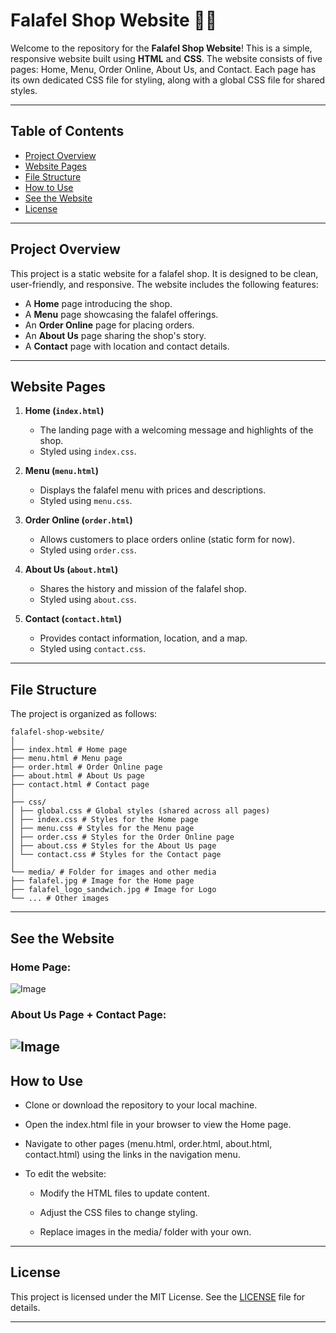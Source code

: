 # Falafel Shop Website 🧆🍴

Welcome to the repository for the **Falafel Shop Website**! This is a simple, responsive website built using **HTML** and **CSS**. The website consists of five pages: Home, Menu, Order Online, About Us, and Contact. Each page has its own dedicated CSS file for styling, along with a global CSS file for shared styles.

---

## Table of Contents
- [Project Overview](#project-overview)
- [Website Pages](#website-pages)
- [File Structure](#file-structure)
- [How to Use](#how-to-use)
- [See the Website](#see-the-website)
- [License](#license)

---

## Project Overview
This project is a static website for a falafel shop. It is designed to be clean, user-friendly, and responsive. The website includes the following features:
- A **Home** page introducing the shop.
- A **Menu** page showcasing the falafel offerings.
- An **Order Online** page for placing orders.
- An **About Us** page sharing the shop's story.
- A **Contact** page with location and contact details.

---

## Website Pages
1. **Home (`index.html`)**
   - The landing page with a welcoming message and highlights of the shop.
   - Styled using `index.css`.

2. **Menu (`menu.html`)**
   - Displays the falafel menu with prices and descriptions.
   - Styled using `menu.css`.

3. **Order Online (`order.html`)**
   - Allows customers to place orders online (static form for now).
   - Styled using `order.css`.

4. **About Us (`about.html`)**
   - Shares the history and mission of the falafel shop.
   - Styled using `about.css`.

5. **Contact (`contact.html`)**
   - Provides contact information, location, and a map.
   - Styled using `contact.css`.

---

## File Structure
The project is organized as follows:

```plaintext
falafel-shop-website/
│
├── index.html # Home page
├── menu.html # Menu page
├── order.html # Order Online page
├── about.html # About Us page
├── contact.html # Contact page
│
├── css/
│ ├── global.css # Global styles (shared across all pages)
│ ├── index.css # Styles for the Home page
│ ├── menu.css # Styles for the Menu page
│ ├── order.css # Styles for the Order Online page
│ ├── about.css # Styles for the About Us page
│ └── contact.css # Styles for the Contact page
│
└── media/ # Folder for images and other media
├── falafel.jpg # Image for the Home page
├── falafel_logo_sandwich.jpg # Image for Logo
└── ... # Other images
```
---
## See the Website
### Home Page:
![Image](https://github.com/user-attachments/assets/410a4ea4-e986-49d5-b223-8052a5f90a21)
### About Us Page + Contact Page:
![Image](https://github.com/user-attachments/assets/e90ea7f8-a2a6-4d40-a041-6f7a0010a061)
---

## How to Use
- Clone or download the repository to your local machine.

- Open the index.html file in your browser to view the Home page.

- Navigate to other pages (menu.html, order.html, about.html, contact.html) using the links in the navigation menu.

- To edit the website:

    - Modify the HTML files to update content.

    - Adjust the CSS files to change styling.

    - Replace images in the media/ folder with your own.



---

## License
This project is licensed under the MIT License. See the [LICENSE](LICENSE) file for details.

---

